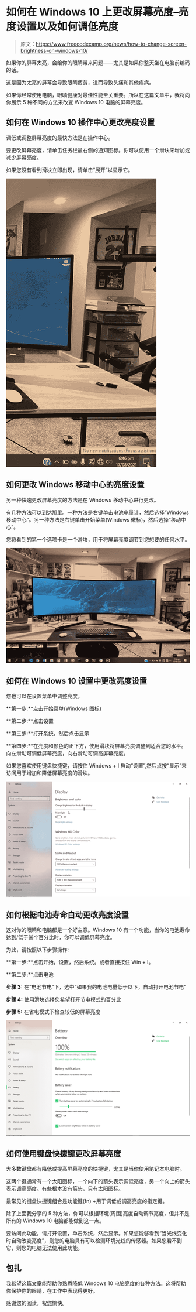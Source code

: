 # 如何在 Windows 10 上更改屏幕亮度–亮度设置以及如何调低亮度

> 原文：<https://www.freecodecamp.org/news/how-to-change-screen-brightness-on-windows-10/>

如果你的屏幕太亮，会给你的眼睛带来问题——尤其是如果你整天坐在电脑前编码的话。

这是因为太亮的屏幕会导致眼睛疲劳，进而导致头痛和其他疾病。

如果你经常使用电脑，眼睛健康对最佳性能至关重要。所以在这篇文章中，我将向你展示 5 种不同的方法来改变 Windows 10 电脑的屏幕亮度。

## 如何在 Windows 10 操作中心更改亮度设置

调低或调整屏幕亮度的最快方法是在操作中心。

要更改屏幕亮度，请单击任务栏最右侧的通知图标。你可以使用一个滑块来增加或减少屏幕亮度。

如果您没有看到滑块立即出现，请单击“展开”以显示它。

![brightness-action-center](img/281ea9d5fd395fbfb9c36725a0801aa9.png)

## 如何更改 Windows 移动中心的亮度设置

另一种快速更改屏幕亮度的方法是在 Windows 移动中心进行更改。

有几种方法可以到达那里。一种方法是右键单击电池电量计，然后选择“Windows 移动中心”。另一种方法是右键单击开始菜单(Windows 徽标)，然后选择“移动中心”。

您将看到的第一个选项卡是一个滑块，用于将屏幕亮度调节到您想要的任何水平。

![brighteness-in-mobility](img/5eeb1014abd7632bec564ddd411061ee.png)

## 如何在 Windows 10 设置中更改亮度设置

您也可以在设置菜单中调整亮度。

**第一步:**点击开始菜单(Windows 图标)

**第二步:**点击设置

**第三步:**打开系统，然后点击显示

**第四步:**在亮度和颜色的正下方，使用滑块将屏幕亮度调整到适合您的水平。向左滑动可调低屏幕亮度，向右滑动可调高屏幕亮度。

如果您喜欢使用键盘快捷键，请按住 Windows + I 启动“设置”,然后点按“显示”来访问用于增加和降低屏幕亮度的滑块。

![brightness-in-settings](img/5eb3eef322493a697f1b0988e2bf9985.png)

## 如何根据电池寿命自动更改亮度设置

这对你的眼睛和电脑都是一个好主意。Windows 10 有一个功能，当你的电池寿命达到/低于某个百分比时，你可以调低屏幕亮度。

为此，请按照以下步骤操作:

**第一步:**点击开始，设置，然后系统。或者直接按住 Win + I。

**第二步:**点击电池

**步骤 3:** 在“电池节电”下，选中“如果我的电池电量低于以下，自动打开电池节电”

**步骤 4:** 使用滑块选择您希望打开节电模式的百分比

**步骤 5:** 在省电模式下检查较低的屏幕亮度

![auti-battery](img/4b868276963afcb1b6386dcb986263c1.png)

## 如何使用键盘快捷键更改屏幕亮度

大多数键盘都有降低或提高屏幕亮度的快捷键，尤其是当你使用笔记本电脑时。

这两个键通常有一个太阳图标，一个向下的箭头表示调低亮度，另一个向上的箭头表示调高亮度。有些根本没有箭头，只有太阳图标。

最常见的键盘快捷键组合是功能键(fn) +用于调低或调高亮度的指定键。

除了上面我分享的 5 种方法，你可以根据环境(周围)亮度自动调节亮度，但并不是所有的 Windows 10 电脑都能做到这一点。

要访问此功能，请打开设置，单击系统，然后显示。如果您能够看到“当光线变化时自动改变亮度”，则您的电脑具有可以检测环境光线的传感器。如果您看不到它，则您的电脑无法使用此功能。

## 包扎

我希望这篇文章能帮助你熟悉降低 Windows 10 电脑亮度的各种方法。这将帮助你保护你的眼睛，在工作中表现得更好。

感谢您的阅读，祝您愉快。